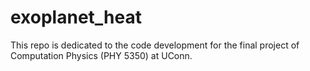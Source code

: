 # exoplanet_heat
This repo is dedicated to the code development for the final project of Computation Physics (PHY 5350) at UConn.
